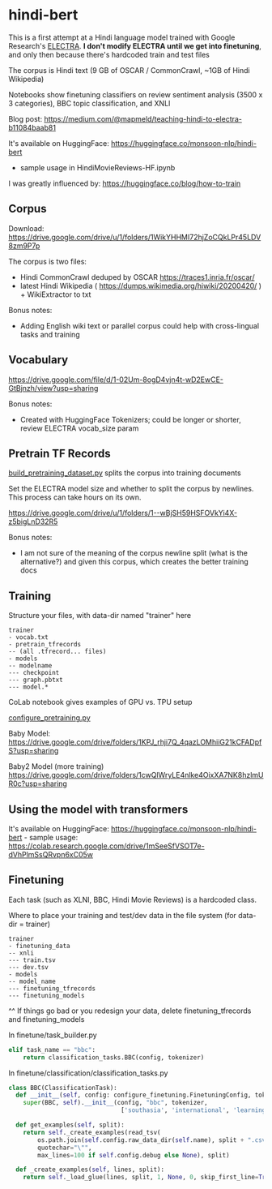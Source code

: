 # hindi-bert

This is a first attempt at a Hindi language model trained with Google Research's [ELECTRA](https://github.com/google-research/electra).  **I don't modify ELECTRA until we get into finetuning**, and only then because there's hardcoded train and test files

The corpus is Hindi text (9 GB of OSCAR / CommonCrawl, ~1GB of Hindi Wikipedia)

Notebooks show finetuning classifiers on review sentiment analysis (3500 x 3 categories), BBC topic classification, and XNLI

Blog post: <a href="https://medium.com/@mapmeld/teaching-hindi-to-electra-b11084baab81">https://medium.com/@mapmeld/teaching-hindi-to-electra-b11084baab81</a>

It's available on HuggingFace: https://huggingface.co/monsoon-nlp/hindi-bert
- sample usage in HindiMovieReviews-HF.ipynb

I was greatly influenced by: https://huggingface.co/blog/how-to-train

## Corpus

Download: https://drive.google.com/drive/u/1/folders/1WikYHHMI72hjZoCQkLPr45LDV8zm9P7p

The corpus is two files:
- Hindi CommonCrawl deduped by OSCAR https://traces1.inria.fr/oscar/
- latest Hindi Wikipedia ( https://dumps.wikimedia.org/hiwiki/20200420/ ) + WikiExtractor to txt 

Bonus notes:
- Adding English wiki text or parallel corpus could help with cross-lingual tasks and training

## Vocabulary

https://drive.google.com/file/d/1-02Um-8ogD4vjn4t-wD2EwCE-GtBjnzh/view?usp=sharing

Bonus notes:
- Created with HuggingFace Tokenizers; could be longer or shorter, review ELECTRA vocab_size param

## Pretrain TF Records

[build_pretraining_dataset.py](https://github.com/google-research/electra/blob/master/build_pretraining_dataset.py) splits the corpus into training documents

Set the ELECTRA model size and whether to split the corpus by newlines.  This process can take hours on its own.

https://drive.google.com/drive/u/1/folders/1--wBjSH59HSFOVkYi4X-z5bigLnD32R5

Bonus notes:
- I am not sure of the meaning of the corpus newline split (what is the alternative?) and given this corpus, which creates the better training docs

## Training

Structure your files, with data-dir named "trainer" here

```
trainer
- vocab.txt
- pretrain_tfrecords
-- (all .tfrecord... files)
- models
-- modelname
--- checkpoint
--- graph.pbtxt
--- model.*
```

CoLab notebook gives examples of GPU vs. TPU setup

[configure_pretraining.py](https://github.com/google-research/electra/blob/master/configure_pretraining.py)

Baby Model: https://drive.google.com/drive/folders/1KPJ_rhji7Q_4qazLOMhiiG21kCFADpfS?usp=sharing

Baby2 Model (more training) https://drive.google.com/drive/folders/1cwQlWryLE4nlke4OixXA7NK8hzlmUR0c?usp=sharing

## Using the model with transformers

It's available on HuggingFace: https://huggingface.co/monsoon-nlp/hindi-bert - sample usage: https://colab.research.google.com/drive/1mSeeSfVSOT7e-dVhPlmSsQRvpn6xC05w

## Finetuning

Each task (such as XLNI, BBC, Hindi Movie Reviews) is a hardcoded class.

Where to place your training and test/dev data in the file system (for data-dir = trainer)

```
trainer
- finetuning_data
-- xnli
--- train.tsv
--- dev.tsv
- models
-- model_name
--- finetuning_tfrecords
--- finetuning_models
```

^^ If things go bad or you redesign your data, delete finetuning_tfrecords and finetuning_models

In finetune/task_builder.py

```python
elif task_name == "bbc":
    return classification_tasks.BBC(config, tokenizer)
```

In finetune/classification/classification_tasks.py

```python
class BBC(ClassificationTask):
  def __init__(self, config: configure_finetuning.FinetuningConfig, tokenizer):
    super(BBC, self).__init__(config, "bbc", tokenizer,
                               ['southasia', 'international', 'learningenglish', 'institutional', 'india', 'news', 'pakistan', 'multimedia', 'social', 'china', 'entertainment', 'science', 'business', 'sport'])

  def get_examples(self, split):
    return self._create_examples(read_tsv(
        os.path.join(self.config.raw_data_dir(self.name), split + ".csv"),
        quotechar="\"",
        max_lines=100 if self.config.debug else None), split)

  def _create_examples(self, lines, split):
    return self._load_glue(lines, split, 1, None, 0, skip_first_line=True)
```
